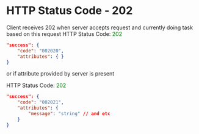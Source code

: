 # HTTP Status Code - 202

Client receives 202 when server accepts request and currently doing task based on this request
HTTP Status Code: <span style="color:green">202</span>
```json
"success": {
    "code": "002020",
    "attributes": { }
}
```

or if attribute provided by server is present

HTTP Status Code: <span style="color:green">202</span>
```json
"success": {
    "code": "002021",
    "attributes": { 
        "message": "string" // and etc
    }
}
```
